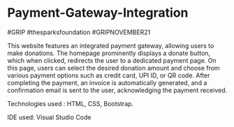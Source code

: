 # Payment-Gateway-Integration
#GRIP #thesparksfoundation #GRIPNOVEMBER21

This website features an integrated payment gateway, allowing users to make donations. The homepage prominently displays a donate button, which when clicked, redirects the user to a dedicated payment page. On this page, users can select the desired donation amount and choose from various payment options such as credit card, UPI ID, or QR code. After completing the payment, an invoice is automatically generated, and a confirmation email is sent to the user, acknowledging the payment received.

Technologies used : HTML, CSS, Bootstrap.

IDE used: Visual Studio Code
